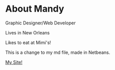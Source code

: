 # About Mandy

Graphic Designer/Web Developer

Lives in New Orleans

Likes to eat at Mimi's!

This is a change to my md file, made in Netbeans.

[My Site!](http://mandywalshcreative.com)
